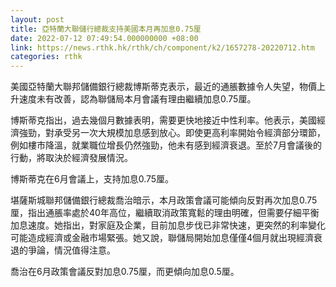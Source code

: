 ```yaml
---
layout: post
title: 亞特蘭大聯儲行總裁支持美國本月再加息0.75厘
date: 2022-07-12 07:49:54.000000000 +08:00
link: https://news.rthk.hk/rthk/ch/component/k2/1657278-20220712.htm
categories: rthk
---
```


美國亞特蘭大聯邦儲備銀行總裁博斯蒂克表示，最近的通脹數據令人失望，物價上升速度未有改善，認為聯儲局本月會議有理由繼續加息0.75厘。

博斯蒂克指出，過去幾個月數據表明，需要更快地接近中性利率。他表示，美國經濟強勁，對承受另一次大規模加息感到放心。即使更高利率開始令經濟部分環節，例如樓市降溫，就業職位增長仍然強勁，他未有感到經濟衰退。至於7月會議後的行動，將取決於經濟發展情況。

博斯蒂克在6月會議上，支持加息0.75厘。

堪薩斯城聯邦儲備銀行總裁喬治暗示，本月政策會議可能傾向反對再次加息0.75厘，指出通脹率處於40年高位，繼續取消政策寬鬆的理由明確，但需要仔細平衡加息速度。她指出，對家庭及企業，目前加息步伐已非常快速，更突然的利率變化可能造成經濟或金融市場緊張。她又說，聯儲局開始加息僅僅4個月就出現經濟衰退的爭論，情況值得注意。

喬治在6月政策會議反對加息0.75厘，而更傾向加息0.5厘。
